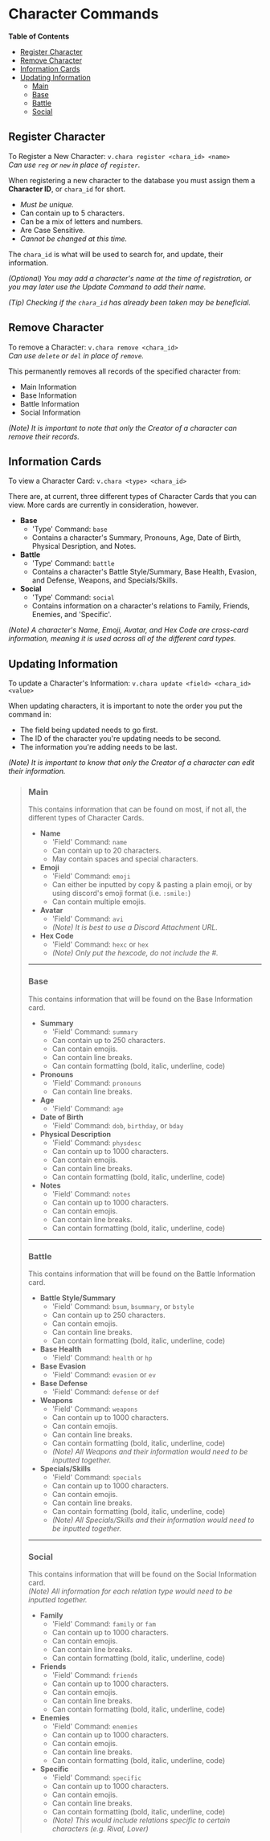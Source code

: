 # Character Commands

**Table of Contents**
- [Register Character](https://github.com/Zyhod/Vieno/blob/main/Reference%20Materials/Features%20and%20Commands/Characters.md#register-character)
- [Remove Character](https://github.com/Zyhod/Vieno/blob/main/Reference%20Materials/Features%20and%20Commands/Characters.md#remove-character)
- [Information Cards](https://github.com/Zyhod/Vieno/blob/main/Reference%20Materials/Features%20and%20Commands/Characters.md#information-cards)
- [Updating Information](https://github.com/Zyhod/Vieno/blob/main/Reference%20Materials/Features%20and%20Commands/Characters.md#updating-information)
    - [Main](https://github.com/Zyhod/Vieno/blob/main/Reference%20Materials/Features%20and%20Commands/Characters.md#main)
    - [Base](https://github.com/Zyhod/Vieno/blob/main/Reference%20Materials/Features%20and%20Commands/Characters.md#base)
    - [Battle](https://github.com/Zyhod/Vieno/blob/main/Reference%20Materials/Features%20and%20Commands/Characters.md#battle)
    - [Social](https://github.com/Zyhod/Vieno/blob/main/Reference%20Materials/Features%20and%20Commands/Characters.md#social)

## Register Character
To Register a New Character: `v.chara register <chara_id> <name>`  
*Can use `reg` or `new` in place of `register`.*

When registering a new character to the database you must assign them a **Character ID**, or `chara_id` for short.
- *Must be unique.*
- Can contain up to 5 characters.
- Can be a mix of letters and numbers.
- Are Case Sensitive.
- *Cannot be changed at this time.*

The `chara_id` is what will be used to search for, and update, their information.

*(Optional) You may add a character's name at the time of registration, or you may later use the Update Command to add their name.*

*(Tip) Checking if the `chara_id` has already been taken may be beneficial.*

## Remove Character
To remove a Character: `v.chara remove <chara_id>`  
*Can use `delete` or `del` in place of `remove`.*

This permanently removes all records of the specified character from:
- Main Information
- Base Information
- Battle Information
- Social Information

*(Note) It is important to note that only the Creator of a character can remove their records.*

## Information Cards
To view a Character Card: `v.chara <type> <chara_id>`

There are, at current, three different types of Character Cards that you can view. More cards are currently in consideration, however.
- **Base**
    - 'Type' Command: `base`
    - Contains a character's Summary, Pronouns, Age, Date of Birth, Physical Desription, and Notes.
- **Battle**
    - 'Type' Command: `battle`
    - Contains a character's Battle Style/Summary, Base Health, Evasion, and Defense, Weapons, and Specials/Skills.
- **Social**
    - 'Type' Command: `social`
    - Contains information on a character's relations to Family, Friends, Enemies, and 'Specific'.

*(Note) A character's Name, Emoji, Avatar, and Hex Code are cross-card information, meaning it is used across all of the different card types.*

## Updating Information
To update a Character's Information: `v.chara update <field> <chara_id> <value>`

When updating characters, it is important to note the order you put the command in:
- The field being updated needs to go first.
- The ID of the character you're updating needs to be second.
- The information you're adding needs to be last.

*(Note) It is important to know that only the Creator of a character can edit their information.*

>### Main
>
>This contains information that can be found on most, if not all, the different types of Character Cards.
>- **Name**
>    - 'Field' Command: `name`
>    - Can contain up to 20 characters.
>    - May contain spaces and special characters.
>- **Emoji**
>    - 'Field' Command: `emoji`
>    - Can either be inputted by copy & pasting a plain emoji, or by using discord's emoji format (i.e. `:smile:`)
>    - Can contain multiple emojis.
>- **Avatar**
>    - 'Field' Command: `avi`
>    - *(Note) It is best to use a Discord Attachment URL.*
>- **Hex Code**
>    - 'Field' Command: `hexc` or `hex`
>    - *(Note) Only put the hexcode, do not include the #.*
>
>---
>
>### Base
>
>This contains information that will be found on the Base Information card.
>- **Summary**
>    - 'Field' Command: `summary`
>    - Can contain up to 250 characters.
>    - Can contain emojis.
>    - Can contain line breaks.
>    - Can contain formatting (bold, italic, underline, code)
>- **Pronouns**
>    - 'Field' Command: `pronouns`
>    - Can contain line breaks.
>- **Age**
>    - 'Field' Command: `age`
>- **Date of Birth**
>    - 'Field' Command: `dob`, `birthday`, or `bday`
>- **Physical Description**
>    - 'Field' Command: `physdesc`
>    - Can contain up to 1000 characters.
>    - Can contain emojis.
>    - Can contain line breaks.
>    - Can contain formatting (bold, italic, underline, code)
>- **Notes**
>    - 'Field' Command: `notes`
>    - Can contain up to 1000 characters.
>    - Can contain emojis.
>    - Can contain line breaks.
>    - Can contain formatting (bold, italic, underline, code)
>
>---
>
>### Battle
>
>This contains information that will be found on the Battle Information card.
>- **Battle Style/Summary**
>    - 'Field' Command: `bsum`, `bsummary`, or `bstyle`
>    - Can contain up to 250 characters.
>    - Can contain emojis.
>    - Can contain line breaks.
>    - Can contain formatting (bold, italic, underline, code)
>- **Base Health**
>    - 'Field' Command: `health` or `hp`
>- **Base Evasion**
>    - 'Field' Command: `evasion` or `ev`
>- **Base Defense**
>    - 'Field' Command: `defense` or `def`
>- **Weapons**
>    - 'Field' Command: `weapons`
>    - Can contain up to 1000 characters.
>    - Can contain emojis.
>    - Can contain line breaks.
>    - Can contain formatting (bold, italic, underline, code)
>    - *(Note) All Weapons and their information would need to be inputted together.*
>- **Specials/Skills**
>    - 'Field' Command: `specials`
>    - Can contain up to 1000 characters.
>    - Can contain emojis.
>    - Can contain line breaks.
>    - Can contain formatting (bold, italic, underline, code)
>    - *(Note) All Specials/Skills and their information would need to be inputted together.*
>
>---
>
>### Social
>
>This contains information that will be found on the Social Information card.   
>*(Note) All information for each relation type would need to be inputted together.*
>- **Family**
>    - 'Field' Command: `family` or `fam`
>    - Can contain up to 1000 characters.
>    - Can contain emojis.
>    - Can contain line breaks.
>    - Can contain formatting (bold, italic, underline, code)
>- **Friends**
>    - 'Field' Command: `friends`
>    - Can contain up to 1000 characters.
>    - Can contain emojis.
>    - Can contain line breaks.
>    - Can contain formatting (bold, italic, underline, code)
>- **Enemies**
>    - 'Field' Command: `enemies`
>    - Can contain up to 1000 characters.
>    - Can contain emojis.
>    - Can contain line breaks.
>    - Can contain formatting (bold, italic, underline, code)
>- **Specific**
>    - 'Field' Command: `specific`
>    - Can contain up to 1000 characters.
>    - Can contain emojis.
>    - Can contain line breaks.
>    - Can contain formatting (bold, italic, underline, code)
>    - *(Note) This would include relations specific to certain characters (e.g. Rival, Lover)*